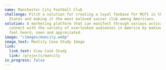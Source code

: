 ```yaml
---
name: Manchester City Football Club
challenge: Pitch a solution for creating a loyal fanbase for MCFC in the United
  States and making it the most beloved soccer club among Americans.
solution: A marketing platform that can manifest through various activations to
  connect with the variety of overlooked audiences in America by making them
  feel heard, seen and appreciated.
image: "/images/mancity.webp"
image_text: ManCity Case Study Image
link:
  link_text: View Case Study
  link: /projects/mancity
in_progress: false
---
```

